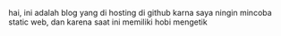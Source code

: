 hai, ini adalah blog yang di hosting di github karna saya ningin mincoba static web, dan karena saat ini memiliki hobi mengetik